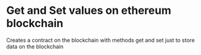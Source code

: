 # Get and Set values on ethereum blockchain
Creates a contract on the blockchain with methods get and set just to store data on the blockchain
